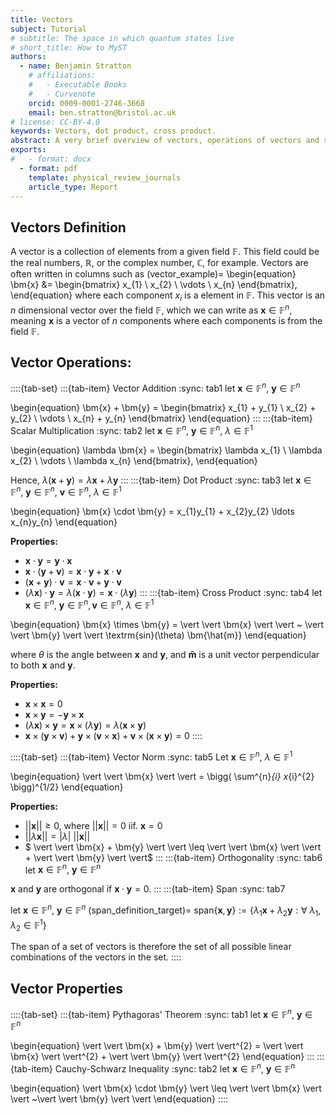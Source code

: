 ```yaml
---
title: Vectors 
subject: Tutorial
# subtitle: The space in which quantum states live
# short_title: How to MyST
authors:
  - name: Benjamin Stratton
    # affiliations:
    #   - Executable Books
    #   - Curvenote
    orcid: 0009-0001-2746-3668
    email: ben.stratton@bristol.ac.uk
# license: CC-BY-4.0
keywords: Vectors, dot product, cross product. 
abstract: A very brief overview of vectors, operations of vectors and some other key properties. 
exports:
#   - format: docx
  - format: pdf
    template: physical_review_journals
    article_type: Report
---
```


## Vectors Definition 

A vector is a collection of elements from a given field $\mathbb{F}$. This field could be the real numbers, $\mathbb{R}$, or the complex number, $\mathbb{C}$, for example. Vectors are often written in columns such as 
(vector_example)=
\begin{equation}
    \bm{x} &= \begin{bmatrix}
           x_{1} \\
           x_{2} \\
           \vdots \\
           x_{n}
         \end{bmatrix},
  \end{equation}
where each component $x_{i}$ is a element in $\mathbb{F}$. This vector is an $n$ dimensional vector over the field $\mathbb{F}$, which we can write as $\bm{x} \in \mathbb{F}^{n}$, meaning $\bm{x}$ is a vector of $n$ components where each components is from the field $\mathbb{F}$. 

## Vector Operations:

::::{tab-set}
:::{tab-item} Vector Addition
:sync: tab1
let $\bm{x} \in \mathbb{F}^{n}, ~\bm{y} \in \mathbb{F}^{n}$ 

\begin{equation}
    \bm{x} + \bm{y} = \begin{bmatrix}
           x_{1} + y_{1} \\
           x_{2} + y_{2} \\
           \vdots \\
           x_{n} + y_{n}
         \end{bmatrix}
\end{equation}
:::
:::{tab-item} Scalar Multiplication
:sync: tab2
let $\bm{x} \in \mathbb{F}^{n}, ~ \bm{y} \in \mathbb{F}^{n},~ \lambda \in \mathbb{F}^{1}$

\begin{equation}
    \lambda \bm{x} = \begin{bmatrix}
           \lambda x_{1} \\
           \lambda x_{2} \\
           \vdots \\
           \lambda x_{n}
         \end{bmatrix},
\end{equation}

Hence, $\lambda (\bm{x} + \bm{y}) = \lambda \bm{x} + \lambda \bm{y}$
:::
:::{tab-item} Dot Product
:sync: tab3
let $\bm{x} \in \mathbb{F}^{n}, ~\bm{y} \in \mathbb{F}^{n}, ~\bm{v} \in \mathbb{F}^{n},~ \lambda \in \mathbb{F}^{1}$ 

\begin{equation}
    \bm{x} \cdot \bm{y} = x_{1}y_{1} + x_{2}y_{2} \ldots x_{n}y_{n}
\end{equation}

**Properties:**

- $\bm{x} \cdot \bm{y} = \bm{y} \cdot \bm{x}$
- $\bm{x} \cdot (\bm{y} + \bm{v}) = \bm{x} \cdot \bm{y} + \bm{x} \cdot \bm{v}$
- $(\bm{x} + \bm{y}) \cdot \bm{v} = \bm{x} \cdot \bm{v} + \bm{y} \cdot \bm{v}$
- $(\lambda \bm{x}) \cdot \bm{y} = \lambda(\bm{x} \cdot \bm{y}) = \bm{x} \cdot (\lambda \bm{y})$
:::
:::{tab-item} Cross Product 
:sync: tab4
let $\bm{x} \in \mathbb{F}^{n}, ~\bm{y} \in \mathbb{F}^{n}, \bm{v} \in \mathbb{F}^{n}, ~ \lambda \in \mathbb{F}^{1}$

\begin{equation}
\bm{x} \times \bm{y} = \vert \vert \bm{x} \vert \vert ~ \vert \vert \bm{y} \vert \vert \textrm{sin}(\theta) \bm{\hat{m}}
\end{equation}

where $\theta$ is the angle between $\bm{x}$ and $\bm{y}$, and $\bm{\hat{m}}$ is a unit vector perpendicular to both $\bm{x}$ and $\bm{y}$. 

**Properties:**

- $\bm{x} \times \bm{x} = 0$
- $\bm{x} \times \bm{y} = - \bm{y} \times \bm{x}$
- $(\lambda \bm{x}) \times \bm{y} = \bm{x} \times (\lambda \bm{y}) = \lambda (\bm{x} \times \bm{y})$
- $\bm{x} \times (\bm{y} \times \bm{v}) + \bm{y} \times (\bm{v} \times \bm{x}) + \bm{v} \times (\bm{x} \times \bm{y}) = 0$
::::

::::{tab-set}
:::{tab-item} Vector Norm
:sync: tab5
Let $\bm{x} \in \mathbb{F}^{n}, ~ \lambda \in \mathbb{F}^{1}$

\begin{equation}
\vert \vert \bm{x} \vert \vert = \bigg( \sum^{n}_{i} x_{i}^{2} \bigg)^{1/2}
\end{equation}

**Properties:**

- $\vert \vert \bm{x} \vert \vert \geq 0, ~\textrm{where}~\vert \vert \bm{x} \vert \vert = 0 ~\textrm{iif.}~\bm{x}=0$
- $\vert \vert \lambda \bm{x} \vert \vert = \vert \lambda \vert ~ \vert \vert \bm{x} \vert \vert$
- $ \vert \vert \bm{x} + \bm{y} \vert \vert \leq \vert \vert \bm{x} \vert \vert + \vert \vert \bm{y} \vert \vert$
:::
:::{tab-item} Orthogonality
:sync: tab6
let $\bm{x} \in \mathbb{F}^{n}, ~\bm{y} \in \mathbb{F}^{n}$

$\bm{x}$ and $\bm{y}$ are orthogonal if $\bm{x} \cdot \bm{y} = 0$.
:::
:::{tab-item} Span
:sync: tab7

let $\bm{x} \in \mathbb{F}^{n}, ~\bm{y} \in \mathbb{F}^{n}$
(span_definition_target)=
$\textrm{span} \{ \bm{x},\bm{y} \} := \{\lambda_1 \bm{x} + \lambda_2 \bm{y} : \forall~ \lambda_1, \lambda_2 \in \mathbb{F}^{1} \}$

The span of a set of vectors is therefore the set of all possible linear combinations of the vectors in the set. 
::::

## Vector Properties 

::::{tab-set}
:::{tab-item} Pythagoras' Theorem
:sync: tab1
let $\bm{x} \in \mathbb{F}^{n}, ~\bm{y} \in \mathbb{F}^{n}$

\begin{equation}
\vert \vert \bm{x} + \bm{y} \vert \vert^{2} = \vert \vert \bm{x} \vert \vert^{2} + \vert \vert \bm{y} \vert \vert^{2}
\end{equation}
:::
:::{tab-item} Cauchy-Schwarz Inequality
:sync: tab2
let $\bm{x} \in \mathbb{F}^{n}, ~\bm{y} \in \mathbb{F}^{n}$

\begin{equation}
\vert \bm{x} \cdot \bm{y} \vert \leq \vert \vert \bm{x} \vert \vert ~\vert \vert \bm{y} \vert \vert 
\end{equation}
::::

